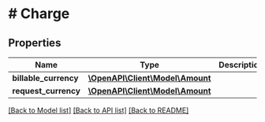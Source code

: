 # # Charge

## Properties

Name | Type | Description | Notes
------------ | ------------- | ------------- | -------------
**billable_currency** | [**\OpenAPI\Client\Model\Amount**](Amount.md) |  | [optional]
**request_currency** | [**\OpenAPI\Client\Model\Amount**](Amount.md) |  | [optional]

[[Back to Model list]](../../README.md#models) [[Back to API list]](../../README.md#endpoints) [[Back to README]](../../README.md)
